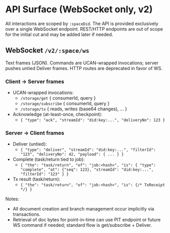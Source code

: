 # API Surface (WebSocket only, v2)

All interactions are scoped by `:spaceDid`. The API is provided exclusively over
a single WebSocket endpoint. REST/HTTP endpoints are out of scope for the
initial cut and may be added later if needed.

## WebSocket `/v2/:space/ws`

Text frames (JSON). Commands are UCAN-wrapped invocations; server pushes
untied Deliver frames. HTTP routes are deprecated in favor of WS.

### Client → Server frames

- UCAN-wrapped invocations:
  - `/storage/get` { consumerId, query }
  - `/storage/subscribe` { consumerId, query }
  - `/storage/tx` { reads, writes (base64 changes), ... }
- Acknowledge (at-least-once, checkpoint):
  - `{ "type": "ack", "streamId": "did:key:...", "deliveryNo": 123 }`

### Server → Client frames

- Deliver (untied):
  - `{ "type": "deliver", "streamId": "did:key:...", "filterId": "123", "deliveryNo": 42, "payload": { ... } }`
- Complete (task/return tied to job):
  - `{ "the": "task/return", "of": "job:<hash>", "is": { "type": "complete", "at": {"seq": 123}, "streamId": "did:key:...", "filterId": "123" } }`
- Tx result (task/return):
  - `{ "the": "task/return", "of": "job:<hash>", "is": {/* TxReceipt */} }`

Notes:

- All document creation and branch management occur implicitly via transactions.
- Retrieval of doc bytes for point-in-time can use PIT endpoint or future WS
  command if needed; standard flow is get/subscribe + Deliver.
